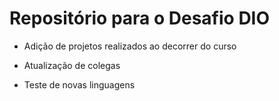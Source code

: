 # Repositório para o Desafio DIO

- Adição de projetos realizados ao decorrer do curso

- Atualização de colegas

- Teste de novas linguagens
